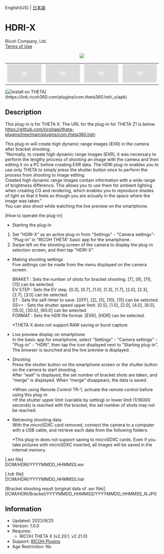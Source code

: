 English(US) | [日本語](README.ja.md)

# HDRI-X

Ricoh Company, Ltd.  
[Terms of Use](https://www.ricoh360.com/terms/plugins/)

<div align="center"><img src="./1.png"><table><tr><td><img src="./2.png"></td><td><img src="./3.png"></td><td><img src="./4.png"></td><td><img src="./5.png"></td></tr></table></div>

[![Install on THETA](https://assets.ricoh360.com/image/upload/v1/front/theta/install-button.svg?)](https://link.ricoh360.com/plugins/com.theta360.hdri_x/apk)

## Description

<div id="plugin-description">

This plug-in is for THETA X. The URL for the plug-in for THETA Z1 is below.  
https://github.com/ricohapi/theta-plugins/tree/main/plugins/com.theta360.hdri  
  

This plug-in will create high dynamic range images (EXR) in the camera after bracket shooting.  
"Normally, to create high dynamic range images (EXR), it was necessary to perform the lengthy process of shooting an image with the camera and then editing it on a PC before creating EXR data. The HDRI plug-in enables you to use only THETA to simply press the shutter button once to perform the process from shooting to image editing.  
Created high dynamic range images contain information with a wide range of brightness difference. This allows you to use them for ambient lighting when creating CG and rendering, which enables you to reproduce shades of light so that it feels as though you are actually in the space where the image was taken."  
You can also shoot while watching the live preview on the smartphone.  

[How to operate the plug-in]  

- Starting the plug-in  

1. Set "HDRI-X" as an active plug-in from "Settings" - "Camera settings"- "Plug-in” in "RICOH THETA" basic app for the smartphone.
2. Swipe left on the shooting screen of the camera to display the plug-in selection screen, and then tap "HDRI-X".


- Making shooting settings  
Five settings can be made from the menu displayed on the camera screen.  
  
  BRAKET : Sets the number of shots for bracket shooting. [7], [9], [11], [13] can be selected.  
EV STEP : Sets the EV step. [0.3], [0.7], [1.0], [1.3], [1.7], [2.0], [2.3], [2.7], [3.0] can be selected.  
ST : Sets the self-timer to save. [OFF], [2], [5], [10], [15] can be selected.  
SS<= : Sets the shutter speed upper limit. [0.5], [1.0], [2.0], [4.0], [8.0], [15.0], [30.0], [60.0] can be selected.  
FORMAT : Sets the HDR file format. [EXR], [HDR] can be selected.  
  
  *THETA X does not support RAW saving or burst capture.
  
  

- Live preview display on smartphone  
In the basic app for smartphone, select "Settings" - "Camera settings" - "Plug-in" - "HDRI", then tap the icon displayed next to "Starting plug-in".  
The browser is launched and the live preview is displayed.  

- Shooting  
Press the shutter button on the smartphone screen or the shutter button on the camera to start shooting.  
After “wait” is displayed, the set number of bracket shots are taken, and “merge” is displayed. When “merge” disappears, the data is saved.  
  
  *When using Remote Control TR-1, activate the remote control before using this plug-in  
*If the shutter upper limit (variable by setting) or lower limit (1/16000 seconds) is reached with the bracket, the set number of shots may not be reached.  

- Retrieving shooting data  
With the microSDXC card removed, connect the camera to a computer with a USB cable, and retrieve each data from the following folders.  
  
  *This plug-in does not support saving to microSDXC cards. Even if you take pictures with microSDXC inserted, all images will be saved in the internal memory. 
  
[.exr file]  
DCIM/HDRI/YYYYMMDD_HHMMSS.exr  
  
[.hdr file]  
DCIM/HDRI/YYYYMMDD_HHMMSS.hdr  
  
[Bracket shooting result (original data of .exr file)]  
DCIM/HDRI/Bracket/YYYYMMDD_HHMMSS/YYYYMMDD_HHMMSS_N.JPG  

</div>

## Information

- Updated: 2023/9/25
- Version: 1.0.0
- Requires:
  - RICOH THETA X (v2.20.1, v2.21.0)
- Support: [RICOH Plugins](https://support.theta360.com/en/)
- Age Restriction: No
